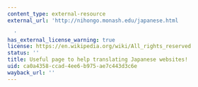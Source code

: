 ```yaml
---
content_type: external-resource
external_url: 'http://nihongo.monash.edu/japanese.html

  '
has_external_license_warning: true
license: https://en.wikipedia.org/wiki/All_rights_reserved
status: ''
title: Useful page to help translating Japanese websites!
uid: ca0a4358-ccad-4ee6-b975-ae7c443d3c6e
wayback_url: ''
---
```

